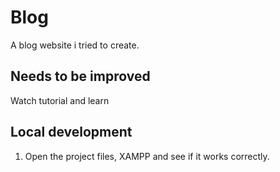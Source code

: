 # Blog

A blog website i tried to create.

## Needs to be improved

Watch tutorial and learn

## Local development

1. Open the project files, XAMPP and see if it works correctly.
